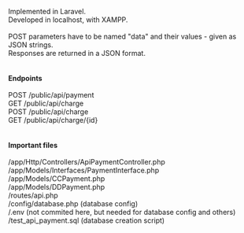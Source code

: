 Implemented in Laravel.<br />
Developed in localhost, with XAMPP.<br />
<br />
POST parameters have to be named "data" and their values - given as JSON strings.<br />
Responses are returned in a JSON format.<br />
<br />
<br />
**Endpoints**<br />
<br />
POST /public/api/payment<br />
GET /public/api/charge<br />
POST /public/api/charge<br />
GET /public/api/charge/{id}<br />
<br />
<br />
**Important files**<br />
<br />
/app/Http/Controllers/ApiPaymentController.php<br />
/app/Models/Interfaces/PaymentInterface.php<br />
/app/Models/CCPayment.php<br />
/app/Models/DDPayment.php<br />
/routes/api.php<br />
/config/database.php (database config)<br />
/.env (not commited here, but needed for database config and others)<br />
/test_api_payment.sql (database creation script)<br />
